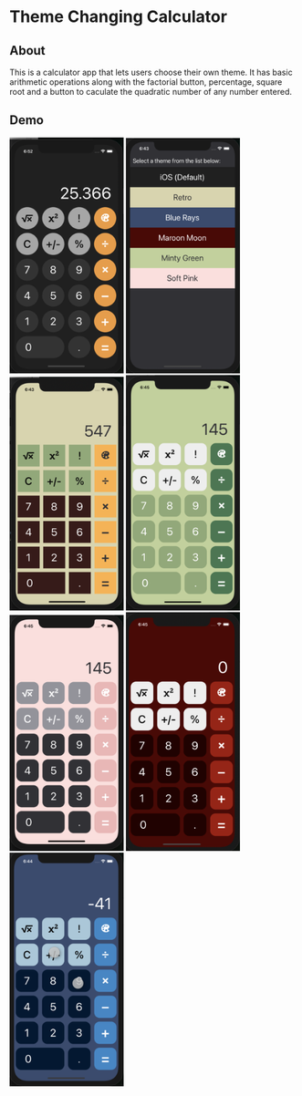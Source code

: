 # Theme Changing Calculator

## About
This is a calculator app that lets users choose their own theme. It has basic arithmetic operations along with the factorial button, percentage, square root and a button to caculate the quadratic number of any number entered. 

## Demo 

<a href="url"><img src="https://github.com/andmina/ThemeChangingCalculator/blob/master/assets/Screen Shot 2021-03-10 at 6.52.10 PM.png" width="200" ></a>
<a href="url"><img src="https://github.com/andmina/ThemeChangingCalculator/blob/master/assets/Screen Shot 2021-03-10 at 6.43.32 PM.png" width="200" ></a>
<a href="url"><img src="https://github.com/andmina/ThemeChangingCalculator/blob/master/assets/Screen Shot 2021-03-10 at 6.43.51 PM.png" width="200" ></a>
<a href="url"><img src="https://github.com/andmina/ThemeChangingCalculator/blob/master/assets/Screen Shot 2021-03-10 at 6.45.22 PM.png" width="200" ></a>
<a href="url"><img src="https://github.com/andmina/ThemeChangingCalculator/blob/master/assets/Screen Shot 2021-03-10 at 6.45.31 PM.png" width="200" ></a>
<a href="url"><img src="https://github.com/andmina/ThemeChangingCalculator/blob/master/assets/Screen Shot 2021-03-10 at 6.45.10 PM.png" width="200" ></a>
<a href="url"><img src="https://github.com/andmina/ThemeChangingCalculator/blob/master/assets/Screen Shot 2021-03-10 at 6.44.21 PM.png" width="200" ></a>
